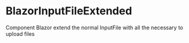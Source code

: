 # BlazorInputFileExtended
Component Blazor extend the normal InputFile with all the necessary to upload files
